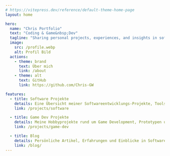 ```yaml
---
# https://vitepress.dev/reference/default-theme-home-page
layout: home

hero:
  name: "Chris Portfolio"
  text: "Coding & Game&nbsp;Dev"
  tagline: "Sharing personal projects, experiences, and insights in software & game development"
  image:
    src: /profile.webp
    alt: Profil Bild
  actions:
    - theme: brand
      text: Über mich
      link: /about
    - theme: alt
      text: GitHub
      link: https://github.com/Chris-GW

features:
  - title: Software Projekte
    details: Eine Übersicht meiner Softwareentwicklungs-Projekte, Tools und Anwendungen.
    link: /projects/software

  - title: Game Dev Projekte
    details: Meine Hobbyprojekte rund um Game Development, Prototypen und Game Jam Beiträge.
    link: /projects/game-dev

  - title: Blog
    details: Persönliche Artikel, Erfahrungen und Einblicke in Software- und Game Development.
    link: /blog/
---
```

